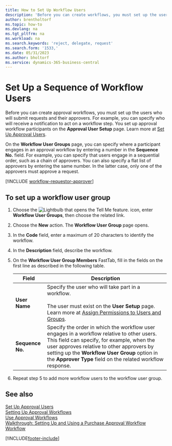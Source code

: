 ```yaml
---
title: How to Set Up Workflow Users
description: 'Before you can create workflows, you must set up the users who take part in them on the Approval User Setup page.'
author: brentholtorf
ms.topic: how-to
ms.devlang: na
ms.tgt_pltfrm: na
ms.workload: na
ms.search.keywords: 'reject, delegate, request'
ms.search.form: '1533,'
ms.date: 05/31/2023
ms.author: bholtorf
ms.service: dynamics-365-business-central
---
```

# Set Up a Sequence of Workflow Users

Before you can create approval workflows, you must set up the users who will submit requests and their approvers. For example, you can specify who will receive a notification to act on a workflow step. You set up approval workflow participants on the **Approval User Setup** page. Learn more at [Set Up Approval Users](across-how-to-set-up-approval-users.md).

On the **Workflow User Groups** page, you can specify where a participant engages in an approval workflow by entering a number in the **Sequence No.** field. For example, you can specify that users engage in a sequential order, such as a chain of approvers. You can also specify a flat list of approvers by entering the same number. In the latter case, only one of the approvers must approve a request.

[!INCLUDE [workflow-requestor-approver](includes/workflow-requestor-approver.md)]

## To set up a workflow user group

1. Choose the ![Lightbulb that opens the Tell Me feature.](media/ui-search/search_small.png "Tell me what you want to do") icon, enter **Workflow User Groups**, then choose the related link.  
2. Choose the **New** action. The **Workflow User Group** page opens.  
3. In the **Code** field, enter a maximum of 20 characters to identify the workflow.  
4. In the **Description** field, describe the workflow.  
5. On the **Workflow User Group Members** FastTab, fill in the fields on the first line as described in the following table.  

   |Field|Description|
   |-----|-----------|
   |**User Name**|Specify the user who will take part in a workflow.<br /><br /> The user must exist on the **User Setup** page. Learn more at [Assign Permissions to Users and Groups](ui-define-granular-permissions.md).|
   |**Sequence No.**|Specify the order in which the workflow user engages in a workflow relative to other users. This field can specify, for example, when the user approves relative to other approvers by setting up the **Workflow User Group** option in the **Approver Type** field on the related workflow response.| 

6. Repeat step 5 to add more workflow users to the workflow user group.  

## See also

[Set Up Approval Users](across-how-to-set-up-approval-users.md)  
[Setting Up Approval Workflows](across-set-up-workflows.md)  
[Use Approval Workflows](across-use-workflows.md)  
[Walkthrough: Setting Up and Using a Purchase Approval Workflow](walkthrough-setting-up-and-using-a-purchase-approval-workflow.md)  
[Workflow](across-workflow.md)  

[!INCLUDE[footer-include](includes/footer-banner.md)]
